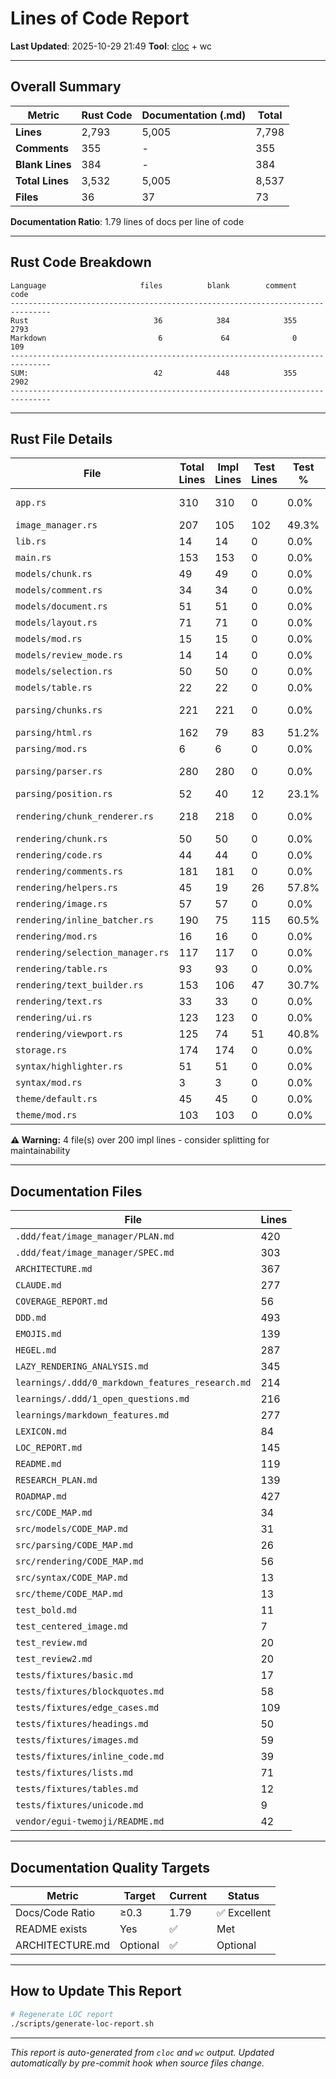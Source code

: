 # Lines of Code Report

**Last Updated**: 2025-10-29 21:49
**Tool**: [cloc](https://github.com/AlDanial/cloc) + wc

---

## Overall Summary

| Metric | Rust Code | Documentation (.md) | Total |
|--------|-----------|---------------------|-------|
| **Lines** | 2,793 | 5,005 | 7,798 |
| **Comments** | 355 | - | 355 |
| **Blank Lines** | 384 | - | 384 |
| **Total Lines** | 3,532 | 5,005 | 8,537 |
| **Files** | 36 | 37 | 73 |

**Documentation Ratio**: 1.79 lines of docs per line of code

---

## Rust Code Breakdown

```
Language                     files          blank        comment           code
-------------------------------------------------------------------------------
Rust                            36            384            355           2793
Markdown                         6             64              0            109
-------------------------------------------------------------------------------
SUM:                            42            448            355           2902
-------------------------------------------------------------------------------
```

---

## Rust File Details

| File | Total Lines | Impl Lines | Test Lines | Test % | Status |
|------|-------------|------------|------------|--------|--------|
| `app.rs` | 310 | 310 | 0 | 0.0% | ⚠️ Large |
| `image_manager.rs` | 207 | 105 | 102 | 49.3% | ✅ |
| `lib.rs` | 14 | 14 | 0 | 0.0% | ✅ |
| `main.rs` | 153 | 153 | 0 | 0.0% | ✅ |
| `models/chunk.rs` | 49 | 49 | 0 | 0.0% | ✅ |
| `models/comment.rs` | 34 | 34 | 0 | 0.0% | ✅ |
| `models/document.rs` | 51 | 51 | 0 | 0.0% | ✅ |
| `models/layout.rs` | 71 | 71 | 0 | 0.0% | ✅ |
| `models/mod.rs` | 15 | 15 | 0 | 0.0% | ✅ |
| `models/review_mode.rs` | 14 | 14 | 0 | 0.0% | ✅ |
| `models/selection.rs` | 50 | 50 | 0 | 0.0% | ✅ |
| `models/table.rs` | 22 | 22 | 0 | 0.0% | ✅ |
| `parsing/chunks.rs` | 221 | 221 | 0 | 0.0% | ⚠️ Large |
| `parsing/html.rs` | 162 | 79 | 83 | 51.2% | ✅ |
| `parsing/mod.rs` | 6 | 6 | 0 | 0.0% | ✅ |
| `parsing/parser.rs` | 280 | 280 | 0 | 0.0% | ⚠️ Large |
| `parsing/position.rs` | 52 | 40 | 12 | 23.1% | ✅ |
| `rendering/chunk_renderer.rs` | 218 | 218 | 0 | 0.0% | ⚠️ Large |
| `rendering/chunk.rs` | 50 | 50 | 0 | 0.0% | ✅ |
| `rendering/code.rs` | 44 | 44 | 0 | 0.0% | ✅ |
| `rendering/comments.rs` | 181 | 181 | 0 | 0.0% | ✅ |
| `rendering/helpers.rs` | 45 | 19 | 26 | 57.8% | ✅ |
| `rendering/image.rs` | 57 | 57 | 0 | 0.0% | ✅ |
| `rendering/inline_batcher.rs` | 190 | 75 | 115 | 60.5% | ✅ |
| `rendering/mod.rs` | 16 | 16 | 0 | 0.0% | ✅ |
| `rendering/selection_manager.rs` | 117 | 117 | 0 | 0.0% | ✅ |
| `rendering/table.rs` | 93 | 93 | 0 | 0.0% | ✅ |
| `rendering/text_builder.rs` | 153 | 106 | 47 | 30.7% | ✅ |
| `rendering/text.rs` | 33 | 33 | 0 | 0.0% | ✅ |
| `rendering/ui.rs` | 123 | 123 | 0 | 0.0% | ✅ |
| `rendering/viewport.rs` | 125 | 74 | 51 | 40.8% | ✅ |
| `storage.rs` | 174 | 174 | 0 | 0.0% | ✅ |
| `syntax/highlighter.rs` | 51 | 51 | 0 | 0.0% | ✅ |
| `syntax/mod.rs` | 3 | 3 | 0 | 0.0% | ✅ |
| `theme/default.rs` | 45 | 45 | 0 | 0.0% | ✅ |
| `theme/mod.rs` | 103 | 103 | 0 | 0.0% | ✅ |

**⚠️ Warning:** 4 file(s) over 200 impl lines - consider splitting for maintainability

---

## Documentation Files

| File | Lines |
|------|-------|
| `.ddd/feat/image_manager/PLAN.md` | 420 |
| `.ddd/feat/image_manager/SPEC.md` | 303 |
| `ARCHITECTURE.md` | 367 |
| `CLAUDE.md` | 277 |
| `COVERAGE_REPORT.md` | 56 |
| `DDD.md` | 493 |
| `EMOJIS.md` | 139 |
| `HEGEL.md` | 287 |
| `LAZY_RENDERING_ANALYSIS.md` | 345 |
| `learnings/.ddd/0_markdown_features_research.md` | 214 |
| `learnings/.ddd/1_open_questions.md` | 216 |
| `learnings/markdown_features.md` | 277 |
| `LEXICON.md` | 84 |
| `LOC_REPORT.md` | 145 |
| `README.md` | 119 |
| `RESEARCH_PLAN.md` | 139 |
| `ROADMAP.md` | 427 |
| `src/CODE_MAP.md` | 34 |
| `src/models/CODE_MAP.md` | 31 |
| `src/parsing/CODE_MAP.md` | 26 |
| `src/rendering/CODE_MAP.md` | 56 |
| `src/syntax/CODE_MAP.md` | 13 |
| `src/theme/CODE_MAP.md` | 13 |
| `test_bold.md` | 11 |
| `test_centered_image.md` | 7 |
| `test_review.md` | 20 |
| `test_review2.md` | 20 |
| `tests/fixtures/basic.md` | 17 |
| `tests/fixtures/blockquotes.md` | 58 |
| `tests/fixtures/edge_cases.md` | 109 |
| `tests/fixtures/headings.md` | 50 |
| `tests/fixtures/images.md` | 59 |
| `tests/fixtures/inline_code.md` | 39 |
| `tests/fixtures/lists.md` | 71 |
| `tests/fixtures/tables.md` | 12 |
| `tests/fixtures/unicode.md` | 9 |
| `vendor/egui-twemoji/README.md` | 42 |

---

## Documentation Quality Targets

| Metric | Target | Current | Status |
|--------|--------|---------|--------|
| Docs/Code Ratio | ≥0.3 | 1.79 | ✅ Excellent |
| README exists | Yes | ✅ | Met |
| ARCHITECTURE.md | Optional | ✅ | Optional |

---

## How to Update This Report

```bash
# Regenerate LOC report
./scripts/generate-loc-report.sh
```

---

*This report is auto-generated from `cloc` and `wc` output.*
*Updated automatically by pre-commit hook when source files change.*
